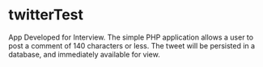 # twitterTest
App Developed for Interview. The simple PHP application allows a user to post a comment of 140 characters or less. The tweet will be persisted in a database,
and immediately available for view.
